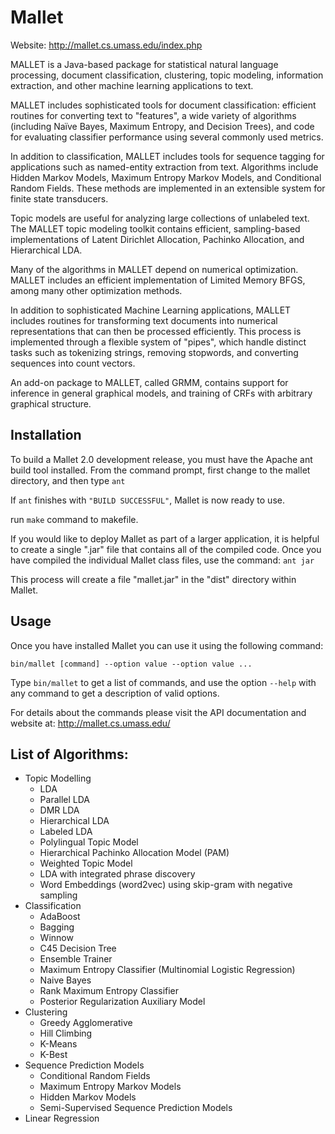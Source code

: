 Mallet
======

Website: http://mallet.cs.umass.edu/index.php

MALLET is a Java-based package for statistical natural language processing, document classification, clustering, topic modeling, information extraction, and other machine learning applications to text.

MALLET includes sophisticated tools for document classification: efficient routines for converting text to "features", a wide variety of algorithms (including Naïve Bayes, Maximum Entropy, and Decision Trees), and code for evaluating classifier performance using several commonly used metrics.

In addition to classification, MALLET includes tools for sequence tagging for applications such as named-entity extraction from text. Algorithms include Hidden Markov Models, Maximum Entropy Markov Models, and Conditional Random Fields. These methods are implemented in an extensible system for finite state transducers.

Topic models are useful for analyzing large collections of unlabeled text. The MALLET topic modeling toolkit contains efficient, sampling-based implementations of Latent Dirichlet Allocation, Pachinko Allocation, and Hierarchical LDA.

Many of the algorithms in MALLET depend on numerical optimization. MALLET includes an efficient implementation of Limited Memory BFGS, among many other optimization methods.

In addition to sophisticated Machine Learning applications, MALLET includes routines for transforming text documents into numerical representations that can then be processed efficiently. This process is implemented through a flexible system of "pipes", which handle distinct tasks such as tokenizing strings, removing stopwords, and converting sequences into count vectors.

An add-on package to MALLET, called GRMM, contains support for inference in general graphical models, and training of CRFs with arbitrary graphical structure.

## Installation

To build a Mallet 2.0 development release, you must have the Apache ant build tool installed. From the command prompt, first change to the mallet directory, and then type
`ant`

If `ant` finishes with `"BUILD SUCCESSFUL"`, Mallet is now ready to use.

run `make` command to makefile.

If you would like to deploy Mallet as part of a larger application, it is helpful to create a single ".jar" file that contains all of the compiled code. Once you have compiled the individual Mallet class files, use the command:
`ant jar`

This process will create a file "mallet.jar" in the "dist" directory within Mallet.

## Usage

Once you have installed Mallet you can use it using the following command:
```
bin/mallet [command] --option value --option value ...
```
Type `bin/mallet` to get a list of commands, and use the option `--help` with any command to get a description of valid options.

For details about the commands please visit the API documentation and website at: http://mallet.cs.umass.edu/


## List of Algorithms:

* Topic Modelling
  * LDA
  * Parallel LDA
  * DMR LDA
  * Hierarchical LDA
  * Labeled LDA
  * Polylingual Topic Model
  * Hierarchical Pachinko Allocation Model (PAM)
  * Weighted Topic Model
  * LDA with integrated phrase discovery
  * Word Embeddings (word2vec) using skip-gram with negative sampling
* Classification
  * AdaBoost
  * Bagging
  * Winnow
  * C45 Decision Tree
  * Ensemble Trainer
  * Maximum Entropy Classifier (Multinomial Logistic Regression)
  * Naive Bayes
  * Rank Maximum Entropy Classifier
  * Posterior Regularization Auxiliary Model
* Clustering
  * Greedy Agglomerative
  * Hill Climbing
  * K-Means
  * K-Best
* Sequence Prediction Models
  * Conditional Random Fields
  * Maximum Entropy Markov Models
  * Hidden Markov Models
  * Semi-Supervised Sequence Prediction Models
* Linear Regression



